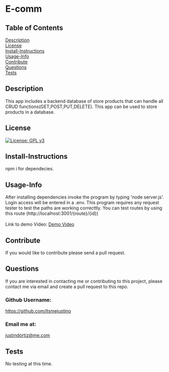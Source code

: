 # E-comm <br>
## Table of Contents <br>
[Description](#description)<br>
[License](#license)<br>
[Install-Instructions](#install-Instructions)<br>
[Usage-Info](#usage-Info)<br>
[Contribute](#contribute)<br>
[Questions](#questions)<br>
[Tests](#tests)<br>

## Description 
  This app includes a backend database of store products that can handle all CRUD functions(GET,POST,PUT,DELETE). This app can be used to store products in a database.
## License
  [![License: GPL v3](https://img.shields.io/badge/License-GPL%20v3-blue.svg)](https://www.gnu.org/licenses/gpl-3.0)
## Install-Instructions 
  npm i for dependecies.
## Usage-Info
  After installing dependencies invoke the program by typing 'node server.js'. Login access will be entered in a .env. This program requires any request tester to test the paths are working correcttly. You can test routes by using this route (http://localhost:3001/{route}/{id})<br><br>
  Link to demo Video: [Demo Video](https://drive.google.com/file/d/1JsOdBMs_DCTMbjrpeZJWFdQY95qiNSBh/view)
## Contribute
  If you would like to contribute please send a pull request.

## Questions 
If you are interested in contacting me or contributing to this project, please contact me via email and create a pull request to this repo.
### Github Username: 
https://github.com/itsmejustino
### Email me at: 
  justindortiz@me.com 
## Tests 
  No testing at this time.
